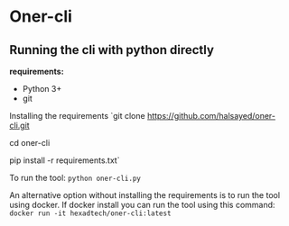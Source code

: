 # Oner-cli

## Running the cli with python directly

**requirements:**
- Python 3+
- git

Installing the requirements
`git clone https://github.com/halsayed/oner-cli.git

cd oner-cli

pip install -r requirements.txt`

To run the tool:
`python oner-cli.py`


An alternative option without installing the requirements is to run the tool using docker. If docker install you can run the tool using this command:
`docker run -it hexadtech/oner-cli:latest`

